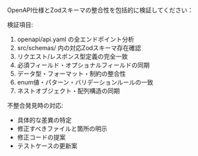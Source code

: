 OpenAPI仕様とZodスキーマの整合性を包括的に検証してください：

検証項目:
1. openapi/api.yaml の全エンドポイント分析
2. src/schemas/ 内の対応Zodスキーマ存在確認
3. リクエスト/レスポンス型定義の完全一致
4. 必須フィールド・オプショナルフィールドの同期
5. データ型・フォーマット・制約の整合性
6. enum値・パターン・バリデーションルールの一致
7. ネストオブジェクト・配列構造の同期

不整合発見時の対応:
- 具体的な差異の特定
- 修正すべきファイルと箇所の明示
- 修正コードの提案
- テストケースの更新案